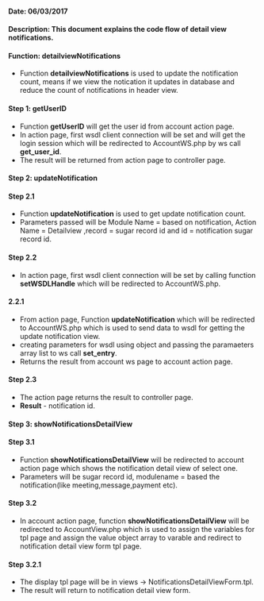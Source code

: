 #### Date: 06/03/2017

#### Description: This document explains the code flow of detail view notifications.

#### Function: detailviewNotifications

- Function **detailviewNotifications** is used to update the notification count, means if we view the notication it updates in database and reduce the count of notifications in header view.

#### Step 1: getUserID

- Function **getUserID** will get the user id from account action page.
- In action page, first wsdl client connection will be set and will get the login session which will be redirected to AccountWS.php by ws call **get_user_id**.
- The result will be returned from action page to controller page.


#### Step 2: updateNotification

#### Step 2.1

- Function **updateNotification** is used to get  update notification count.
- Parameters passed will be Module Name = based on notification, Action Name = Detailview ,record = sugar record id and id = notification sugar record id.

#### Step 2.2

- In action page, first wsdl client connection will be set by calling function **setWSDLHandle** which will be redirected to AccountWS.php.

#### 2.2.1

- From action page, Function **updateNotification** which will be redirected to AccountWS.php which is used to send data to wsdl for getting the update notification view.
- creating parameters for wsdl using object and passing the paramaeters array list to ws call **set_entry**.
- Returns the result from account ws page to account action page.

#### Step 2.3

- The action page returns the result to controller page.
- **Result** - notification id.


#### Step 3: showNotificationsDetailView

#### Step 3.1 

- Function **showNotificationsDetailView** will be redirected to account action page which shows the notification detail view of select one.
- Parameters will be sugar record id, modulename = based the notification(like meeting,message,payment etc).

#### Step 3.2

- In account action page, function **showNotificationsDetailView** will be redirected to AccountView.php which is used to assign the variables for tpl page and assign the value object array to varable and redirect to notification detail view form tpl page.

#### Step 3.2.1

- The display tpl page will be in views -> NotificationsDetailViewForm.tpl.
- The result will return to notification detail view form.

